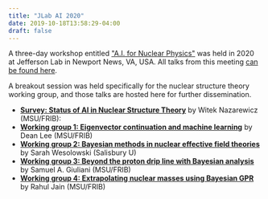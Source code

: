 ```yaml
---
title: "JLab AI 2020"
date: 2019-10-18T13:58:29-04:00
draft: false
---
```


A three-day workshop entitled ["A.I. for Nuclear Physics"](https://www.jlab.org/conference/AI2020) was held in 2020 at Jefferson Lab in Newport News, VA, USA. All talks from this meeting [can be found here](https://www.jlab.org/indico/event/357/timetable/#20200304).

A breakout session was held specifically for the nuclear structure theory working group, and those talks are hosted here for further dissemination.

- [**Survey: Status of AI in Nuclear Structure Theory**](/talks/jlab_ai_2020/nazarewicz.pptx) by Witek Nazarewicz (MSU/FRIB):
- [**Working group 1: Eigenvector continuation and machine learning**](/talks/jlab_ai_2020/lee.pdf) by Dean Lee (MSU/FRIB)
- [**Working group 2: Bayesian methods in nuclear effective field theories**](/talks/jlab_ai_2020/lee.pdf) by Sarah Wesolowski (Salisbury U)
- [**Working group 3: Beyond the proton drip line with Bayesian analysis**](/talks/jlab_ai_2020/giuliani.pdf) by Samuel A. Giuliani (MSU/FRIB)
- [**Working group 4: Extrapolating nuclear masses using Bayesian GPR**](/talks/jlab_ai_2020/jain.pptx) by Rahul Jain (MSU/FRIB)